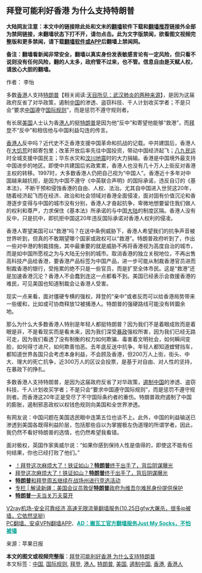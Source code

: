  <h2>拜登可能利好香港 为什么支持特朗普</h2> <p class="notice"><b>大陆网友注意：本文中的链接除此处和文末的<a href="https://github.com/bannedbook/fanqiang" >翻墙</a>软件下载和<a href="https://github.com/killgcd/justmysocks/blob/master/README.md">翻墙推荐</a>链接外全部为禁网链接，未翻墙状态下打不开，请勿点击。此为文字版禁闻，欲看图文视频完整版和更多禁闻，请下载<a href="https://github.com/bannedbook/fanqiang">翻墙软件或APP</a>后翻墙上禁闻网。</p><p>备注：翻墙看新闻非常安全，翻墙以真实身份发表敏感言论有一定风险，但只看不说则没有任何风险，翻的人太多，政府管不过来，也不管。信息自由是天赋人权，请放心大胆的翻墙。</b></p>  <div class="entry"> <p>作者： 李怡</p> <p id="summary">多数<a href="https://www.bannedbook.org/bnews/tag/%e9%a6%99%e6%b8%af/" class="st_tag internal_tag" rel="tag" title="标签 香港 下的日志">香港</a>人支持<span class='wp_keywordlink'><a href="https://www.bannedbook.org/bnews/comments/20200816/1381118.html" title="天目所见：川普将再赢总统大选 共和党掌参众两院" target="_blank">特朗普</a></span>【相关阅读:<a href='https://www.bannedbook.org/bnews/comments/20200816/1381123.html' target='_blank'>天目所见：武汉肺炎的两种来源</a>】，是因为这届政府反省了对华政策，遏制<span class='wp_keywordlink_affiliate'><a href="https://www.bannedbook.org/" title="中国" target="_blank">中国</a></span>的渗透、盗窃科技、千人计划收买学者；不是只会“要求<a href="https://www.bannedbook.org/bnews/tag/%E4%B8%AD%E5%9B%BD/" class="st_tag internal_tag" rel="tag" title="标签 中国 下的日志">中国</a>遵守<a href="https://www.bannedbook.org/bnews/tag/%E5%9B%BD%E9%99%85%E8%A7%84%E5%88%99/" class="st_tag internal_tag" rel="tag" title="标签 国际规则 下的日志">国际规则</a>”，而是惩罚不遵守规则者。</p> <p id="conimg"></p>  <p>有长居<a href="https://www.bannedbook.org/bnews/tag/%e7%be%8e%e5%9b%bd/" class="st_tag internal_tag" rel="tag" title="标签 美国 下的日志">美国</a>人士认为香<a href="https://www.bannedbook.org/bnews/tag/%e6%b8%af%e4%ba%ba/" class="st_tag internal_tag" rel="tag" title="标签 港人 下的日志">港人</a>的挺<a href="https://www.bannedbook.org/bnews/tag/%e7%89%b9%e6%9c%97%e6%99%ae/" class="st_tag internal_tag" rel="tag" title="标签 特朗普 下的日志">特朗普</a>是因为他“反中”和寄望他能够“救港”，而<a href="https://www.bannedbook.org/bnews/tag/%e6%8b%9c%e7%99%bb/" class="st_tag internal_tag" rel="tag" title="标签 拜登 下的日志">拜登</a>不“反中”和相信他与中国利益勾连的传言。</p> <p><a href="https://www.bannedbook.org/bnews/tag/%E9%A6%99%E6%B8%AF%E4%BA%BA/" class="st_tag internal_tag" rel="tag" title="标签 香港人 下的日志">香港人</a>反中吗？近代史不乏香港支援中国革命和抗战的记载。中共建国后，香港人在<span class='wp_keywordlink'><a href="https://www.bannedbook.org/forum2/topic255.html" title="墓碑──中国六十年代大饥荒纪实" target="_blank">大饥荒</a></span>时邮寄包里；改革开放后率先往中国投资，带动中国经济起飞；<span class='wp_keywordlink'><a href="https://www.bannedbook.org/forum2/topic732.html" title="八九民運史  陈小雅  著" target="_blank">八九民运</a></span>时全城支援中国民主；华东水灾和<span class='wp_keywordlink'><a href="https://www.bannedbook.org/forum11/topic347.html" title="四川地震一些华人兴高采烈？" target="_blank">汶川地震</a></span>时的大力捐输。香港是中国境外最支持中国进步的地区。即使中共建国后劣政累累，香港人也没有几十万人上街反对香港主权的转移。1997时，大多数香港人仍把自己视为“中国人”。香港近十多年对中国越来越抗拒，是因为中国不遵守《中英联合声明》的国际承诺，违反自订的《基本法》，不断干预和侵蚀香港的自由、人权、法治。尤其自中国进入世贸这20年，随着经济起飞而在经济、政治和社会领域对香港全面侵凌，面对固有价值沉沦和香港逐步变得与中国的城市没有分别，香港人才奋起抗争，卑微地想要留住我们做人的权利和尊严，力求保住《基本法》所承诺的与中国<span class='wp_keywordlink_affiliate'><a href="https://www.bannedbook.org/" title="大陆" target="_blank">大陆</a></span>的制度区隔。香港人没有反中，只是抗中，即抗拒中国这20年违反国际承诺对香港人权利的侵凌。</p> <p>香港人寄望美国可以“救港”吗？在送中条例威胁下，香港人希望我们的抗争声音被世界听到，但真的不敢期望哪个国家或政权可以“救港”。特朗普政府听到了，作出一些对中港的制裁措施，其中最重要的就是威胁不再将香港视为高度自治的城市，而是如中国所愿视之为与大陆无分别的城市。取消香港的独立关税地位，不再出售高科技产品给香港，要香港产品标签为中国产品，进一步可能从制裁香港官员进而制裁香港的银行，受拖累的绝不只是一些官员，而是扩至全体市民。这是“救港”还是加速香港沉沦？香港人不会蠢到连这一点都看不到。美国已经表示会救援香港的难民，可见美国也知道制裁会让香港人受害。</p>  <p>现实一点来看，面对僵硬专横的强权，拜登的“亲中”或者反而可以给香港局势带来一些缓和，比如或可协商释放12被捕港人。特朗普的强硬路线可能没有转圜余地。</p> <p>那么为什么大多数香港人特别是年轻人都挺特朗普？因为我们不是着眼成败而是着眼是非，不是看现实而是看未来，因为我们深受<span class='wp_keywordlink'><a href="https://www.bannedbook.org/forum11/topic276.html" title="禁片：评中国共产党的暴政" target="_blank">暴政</a></span>强权所害，因为我们已经无路可走，因为我们看透了没有制衡的权力如何欺骗、毒害着文明社会，如何瞬间变脸，如何得寸进尺，如何欺善怕恶。去年底反送中抗争，年轻人都知道螳臂挡车，都知道世界各国只会考虑本身利益，不会顾及香港，但200万人上街，街头、中大、理大的死亡抗争，近300万人的区议会投票，是基于对自由、对人性的坚持，在暴政下的挣扎。</p> <p>多数香港人支持特朗普，是因为这届政府反省了对华政策，<a href="https://www.bannedbook.org/bnews/tag/%E9%81%8F%E5%88%B6%E4%B8%AD%E5%9B%BD/" class="st_tag internal_tag" rel="tag" title="标签 遏制中国 下的日志">遏制中国</a>的渗透、盗窃科技、千人计划收买学者；不是只会“要求中国遵守国际规则”，而是惩罚不遵守规则者。而香港这20年正是受尽了不守国际条约者的重伤。特朗普政府遏制了中国的膨胀，遏制邪恶政权以权钱色规则向美国和全世界渗透。</p>  <p>有网友说：中国问题在美国选民眼中连第五位也谈不上。此外，中国的利益输送已渗透到美国各既得利益阶层，包括那些自以为掌握极左伪道理的所谓学者。因此，我仍然不看好特朗普的选情，也仍然希望我看错。</p> <p>面对极权，英国作家奥威尔说：“如果你感到保持人性是值得的，即使这不能有任何结果，你也已经打败了他们。”</p> <ul class='op-related-articles' title='相关阅读'> <li><a href='https://www.bannedbook.org/bnews/taiwannews/20201031/1423177.html' target='_blank'>！拜登这次麻烦大了！铁证如山？<b>特朗普</b>终于出手了，背后阴谋曝光</a></li> <li><a href='https://www.bannedbook.org/bnews/taiwannews/20201031/1423176.html' target='_blank'>拜登这次麻烦大了！铁证如山？<b>特朗普</b>终于出手了，背后阴谋曝光</a></li> <li><a href='https://www.bannedbook.org/bnews/worldnews/usa/20201031/1423053.html' target='_blank'><b>特朗普</b>和拜登周五继续在战场州进行竞选活动</a></li> <li><a href='https://www.bannedbook.org/bnews/ssgc/20201030/1423004.html' target='_blank'>专栏 | 解读新疆：美国会议员敦促<b>特朗普</b>政府为维吾尔难民身份提供保护</a></li> <li><a href='https://www.bannedbook.org/bnews/ssgc/20201030/1422964.html' target='_blank'><b>特朗普</b>一夫当关万夫莫开</a></li> </ul> <p class="texttj"> <a href="https://www.bannedbook.org/forum23/topic22702.html" target="_blank">V2ray机场-安全可靠经济 高速无限流量翻墙服务(10.25日gfw大屠杀，很多ip被墙，它依然坚挺)</a><br/> <a href="https://github.com/bannedbook/fanqiang/wiki/%E7%A6%81%E9%97%BB%E7%BD%91%E5%AE%89%E5%8D%93%E7%BF%BB%E5%A2%99%E6%96%B0%E9%97%BBAPP" target="_blank">PC翻墙、安卓VPN翻墙APP</a>、<span onclick="window.open('https://github.com/killgcd/justmysocks/blob/master/README.md')" style="font-weight:bold;color:#00A191;cursor:pointer;text-decoration:underline;outline:none">AD：搬瓦工官方翻墙服务Just My Socks，不怕被墙</span></p><p> 来源：苹果日报 </p> <a name='sharetosocial'></a>       <div><b>本文的图文或视频完整版</b>：<a href='https://www.bannedbook.org/bnews/comments/20201031/1423289.html'>拜登可能利好香港 为什么支持特朗普</a></div>  </div><!--END ENTRY--> <div class="postfooter"> <div>本文标签：<a href="https://www.bannedbook.org/bnews/tag/%E4%B8%AD%E5%9B%BD/" rel="tag">中国</a>, <a href="https://www.bannedbook.org/bnews/tag/%E5%9B%BD%E9%99%85%E8%A7%84%E5%88%99/" rel="tag">国际规则</a>, <a href="https://www.bannedbook.org/bnews/tag/%e6%8b%9c%e7%99%bb/" rel="tag">拜登</a>, <a href="https://www.bannedbook.org/bnews/tag/%e6%b8%af%e4%ba%ba/" rel="tag">港人</a>, <a href="https://www.bannedbook.org/bnews/tag/%e7%89%b9%e6%9c%97%e6%99%ae/" rel="tag">特朗普</a>, <a href="https://www.bannedbook.org/bnews/tag/%e7%be%8e%e5%9b%bd/" rel="tag">美国</a>, <a href="https://www.bannedbook.org/bnews/tag/%E9%81%8F%E5%88%B6%E4%B8%AD%E5%9B%BD/" rel="tag">遏制中国</a>, <a href="https://www.bannedbook.org/bnews/tag/%e9%a6%99%e6%b8%af/" rel="tag">香港</a>, <a href="https://www.bannedbook.org/bnews/tag/%E9%A6%99%E6%B8%AF%E4%BA%BA/" rel="tag">香港人</a></div>  </div><!--END POSTFOOTER--> 